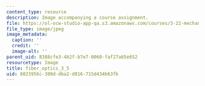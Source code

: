 ```yaml
---
content_type: resource
description: Image accompanying a course assignment.
file: https://ol-ocw-studio-app-qa.s3.amazonaws.com/courses/3-22-mechanical-behavior-of-materials-spring-2008/8023956c380ddba2d016715d434b63fb_fiber_optics_3_5.jpg
file_type: image/jpeg
image_metadata:
  caption: ''
  credit: ''
  image-alt: ''
parent_uid: 8388cfe3-4b2f-b7e7-0060-faf27a65e652
resourcetype: Image
title: fiber_optics_3_5
uid: 8023956c-380d-dba2-d016-715d434b63fb
---
```

